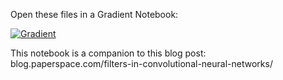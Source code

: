 Open these files in a Gradient Notebook:

[![Gradient](https://assets.paperspace.io/img/gradient-badge.svg)](https://console.paperspace.com/github/gradient-ai/cnn-tutorials/blob/main/filters/notebook.ipynb)

This notebook is a companion to this blog post: blog.paperspace.com/filters-in-convolutional-neural-networks/
